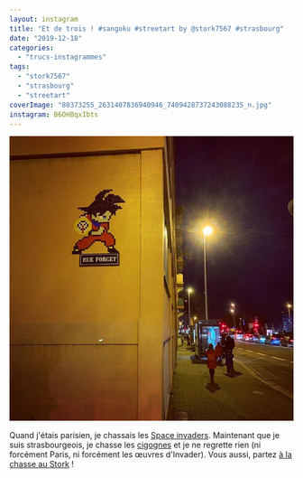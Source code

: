```yaml
---
layout: instagram
title: "Et de trois ! #sangoku #streetart by @stork7567 #strasbourg"
date: "2019-12-18"
categories: 
  - "trucs-instagrammes"
tags: 
  - "stork7567"
  - "strasbourg"
  - "streetart"
coverImage: "80373255_2631407836940946_7409428737243088235_n.jpg"
instagram: B6OHBqxIbts
---
```


[![Et de trois !](images/80373255_2631407836940946_7409428737243088235_n.jpg)](https://www.instagram.com/p/B6OHBqxIbts/ "Et de trois !")

Quand j'étais parisien, je chassais les [Space invaders](http://sitofotos.6x8.org/index.php?/category/2). Maintenant que je suis strasbourgeois, je chasse les [cigognes](https://www.6x8.org/tag/stork7567/) et je ne regrette rien (ni forcément Paris, ni forcément les œuvres d'Invader). Vous aussi, partez [à la chasse au Stork](https://www.6x8.org/2019/11/a-la-chasse-au-stork/) !
